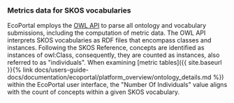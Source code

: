 ### Metrics data for SKOS vocabularies

EcoPortal employs the [OWL API](https://owlcs.github.io/owlapi/) to parse all ontology and vocabulary submissions, including the computation of metric data. The OWL API interprets SKOS vocabularies as RDF files that encompass classes and instances. Following the SKOS Reference, concepts are identified as instances of owl:Class, consequently, they are counted as instances, also referred to as "individuals".
When examining [metric tables]({{ site.baseurl }}{% link docs/users-guide-docs/documentation/ecoportal/platform_overview/ontology_details.md %}) within the EcoPortal user interface, the "Number Of Individuals" value aligns with the count of concepts within a given SKOS vocabulary.
